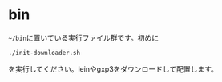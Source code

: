 # bin
`~/bin`に置いている実行ファイル群です。初めに

```sh
./init-downloader.sh
```

を実行してください。leinやgxp3をダウンロードして配置します。
